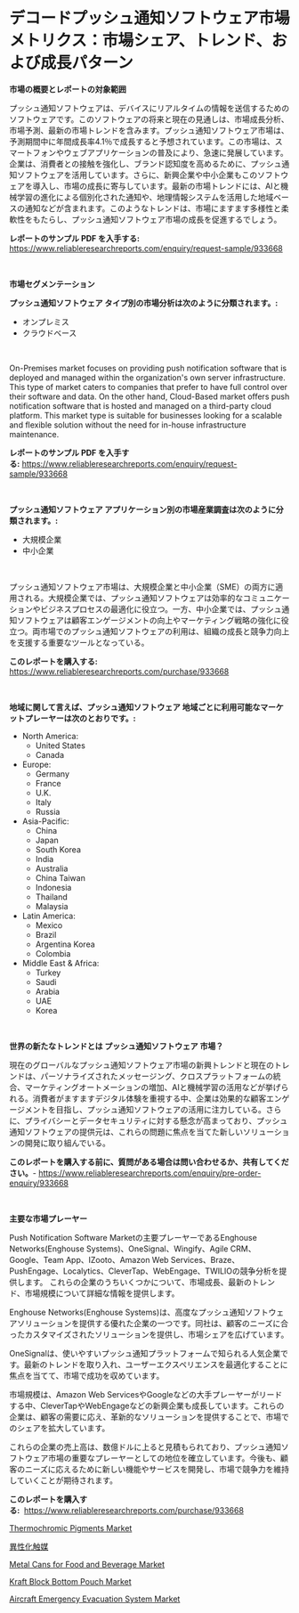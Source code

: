 <p><h1>デコードプッシュ通知ソフトウェア市場メトリクス：市場シェア、トレンド、および成長パターン</h1></p><p><strong>市場の概要とレポートの対象範囲</strong></p>
<p><p>プッシュ通知ソフトウェアは、デバイスにリアルタイムの情報を送信するためのソフトウェアです。このソフトウェアの将来と現在の見通しは、市場成長分析、市場予測、最新の市場トレンドを含みます。プッシュ通知ソフトウェア市場は、予測期間中に年間成長率4.1％で成長すると予想されています。この市場は、スマートフォンやウェブアプリケーションの普及により、急速に発展しています。企業は、消費者との接触を強化し、ブランド認知度を高めるために、プッシュ通知ソフトウェアを活用しています。さらに、新興企業や中小企業もこのソフトウェアを導入し、市場の成長に寄与しています。最新の市場トレンドには、AIと機械学習の進化による個別化された通知や、地理情報システムを活用した地域ベースの通知などが含まれます。このようなトレンドは、市場にますます多様性と柔軟性をもたらし、プッシュ通知ソフトウェア市場の成長を促進するでしょう。</p></p>
<p><strong>レポートのサンプル PDF を入手する:</strong> <a href="https://www.reliableresearchreports.com/enquiry/request-sample/933668">https://www.reliableresearchreports.com/enquiry/request-sample/933668</a></p>
<p>&nbsp;</p>
<p><strong>市場セグメンテーション</strong></p>
<p><strong>プッシュ通知ソフトウェア タイプ別の市場分析は次のように分類されます。:</strong></p>
<p><ul><li>オンプレミス</li><li>クラウドベース</li></ul></p>
<p>&nbsp;</p>
<p><p>On-Premises market focuses on providing push notification software that is deployed and managed within the organization's own server infrastructure. This type of market caters to companies that prefer to have full control over their software and data. On the other hand, Cloud-Based market offers push notification software that is hosted and managed on a third-party cloud platform. This market type is suitable for businesses looking for a scalable and flexible solution without the need for in-house infrastructure maintenance.</p></p>
<p><strong>レポートのサンプル PDF を入手する:</strong>&nbsp;<a href="https://www.reliableresearchreports.com/enquiry/request-sample/933668">https://www.reliableresearchreports.com/enquiry/request-sample/933668</a></p>
<p>&nbsp;</p>
<p><strong> プッシュ通知ソフトウェア アプリケーション別の市場産業調査は次のように分類されます。:</strong></p>
<p><ul><li>大規模企業</li><li>中小企業</li></ul></p>
<p>&nbsp;</p>
<p><p>プッシュ通知ソフトウェア市場は、大規模企業と中小企業（SME）の両方に適用される。大規模企業では、プッシュ通知ソフトウェアは効率的なコミュニケーションやビジネスプロセスの最適化に役立つ。一方、中小企業では、プッシュ通知ソフトウェアは顧客エンゲージメントの向上やマーケティング戦略の強化に役立つ。両市場でのプッシュ通知ソフトウェアの利用は、組織の成長と競争力向上を支援する重要なツールとなっている。</p></p>
<p><strong>このレポートを購入する:</strong>&nbsp; <a href="https://www.reliableresearchreports.com/purchase/933668">https://www.reliableresearchreports.com/purchase/933668</a></p>
<p>&nbsp;</p>
<p><strong>地域に関して言えば、プッシュ通知ソフトウェア 地域ごとに利用可能なマーケットプレーヤーは次のとおりです。:</strong></p>
<p><ul>
    <li>
        North America:
        <ul>
            <li>United States</li>
            <li>Canada</li>
        </ul>
    </li>
    <li>
        Europe:
        <ul>
            <li>Germany</li>
            <li>France</li>
            <li>U.K.</li>
            <li>Italy</li>
            <li>Russia</li>
        </ul>
    </li>
    <li>
        Asia-Pacific:
        <ul>
            <li>China</li>
            <li>Japan</li>
            <li>South Korea</li>
            <li>India</li>
            <li>Australia</li>
            <li>China Taiwan</li>
            <li>Indonesia</li>
            <li>Thailand</li>
            <li>Malaysia</li>
        </ul>
    </li>
    <li>
        Latin America:
        <ul>
            <li>Mexico</li>
            <li>Brazil</li>
            <li>Argentina Korea</li>
            <li>Colombia</li>
        </ul>
    </li>
    <li>
        Middle East & Africa:
        <ul>
            <li>Turkey</li>
            <li>Saudi</li>
            <li>Arabia</li>
            <li>UAE</li>
            <li>Korea</li>
        </ul>
    </li>
    </ul></p>
<p>&nbsp;</p>
<p><strong>世界の新たなトレンドとは プッシュ通知ソフトウェア 市場？</strong></p>
<p><p>現在のグローバルなプッシュ通知ソフトウェア市場の新興トレンドと現在のトレンドは、パーソナライズされたメッセージング、クロスプラットフォームの統合、マーケティングオートメーションの増加、AIと機械学習の活用などが挙げられる。消費者がますますデジタル体験を重視する中、企業は効果的な顧客エンゲージメントを目指し、プッシュ通知ソフトウェアの活用に注力している。さらに、プライバシーとデータセキュリティに対する懸念が高まっており、プッシュ通知ソフトウェアの提供元は、これらの問題に焦点を当てた新しいソリューションの開発に取り組んでいる。</p></p>
<p><strong>このレポートを購入する前に、質問がある場合は問い合わせるか、共有してください。</strong>- <a href="https://www.reliableresearchreports.com/enquiry/pre-order-enquiry/933668">https://www.reliableresearchreports.com/enquiry/pre-order-enquiry/933668</a></p>
<p>&nbsp;</p>
<p><strong>主要な市場プレーヤー</strong></p>
<p><p>Push Notification Software Marketの主要プレーヤーであるEnghouse Networks(Enghouse Systems)、OneSignal、Wingify、Agile CRM、Google、Team App、IZooto、Amazon Web Services、Braze、PushEngage、Localytics、CleverTap、WebEngage、TWILIOの競争分析を提供します。 これらの企業のうちいくつかについて、市場成長、最新のトレンド、市場規模について詳細な情報を提供します。</p><p>Enghouse Networks(Enghouse Systems)は、高度なプッシュ通知ソフトウェアソリューションを提供する優れた企業の一つです。同社は、顧客のニーズに合ったカスタマイズされたソリューションを提供し、市場シェアを広げています。</p><p>OneSignalは、使いやすいプッシュ通知プラットフォームで知られる人気企業です。最新のトレンドを取り入れ、ユーザーエクスペリエンスを最適化することに焦点を当てて、市場で成功を収めています。</p><p>市場規模は、Amazon Web ServicesやGoogleなどの大手プレーヤーがリードする中、CleverTapやWebEngageなどの新興企業も成長しています。これらの企業は、顧客の需要に応え、革新的なソリューションを提供することで、市場でのシェアを拡大しています。</p><p>これらの企業の売上高は、数億ドルに上ると見積もられており、プッシュ通知ソフトウェア市場の重要なプレーヤーとしての地位を確立しています。今後も、顧客のニーズに応えるために新しい機能やサービスを開発し、市場で競争力を維持していくことが期待されます。</p></p>
<p><strong>このレポートを購入する:</strong>&nbsp;&nbsp;<a href="https://www.reliableresearchreports.com/purchase/933668">https://www.reliableresearchreports.com/purchase/933668</a></p>
<p><p><a href="https://angry-finch-aaf.notion.site/Thermochromic-Pigments-Market-Furnish-Information-about-Market-Size-Market-Share-Market-Dynamics--1603b6040eb445c0861b81595f2f5a21">Thermochromic Pigments Market</a></p><p><a href="https://medium.com/@kayceeboehm2023/%E7%95%B0%E6%80%A7%E4%BD%93%E5%8C%96%E8%A7%A6%E5%AA%92%E5%B8%82%E5%A0%B4%E3%81%AF-%E5%B8%82%E5%A0%B4%E3%82%B7%E3%82%A7%E3%82%A2-%E5%B8%82%E5%A0%B4%E3%83%88%E3%83%AC%E3%83%B3%E3%83%89-%E5%B8%82%E5%A0%B4%E6%88%90%E9%95%B7%E3%81%AB%E9%96%A2%E3%81%99%E3%82%8B%E6%83%85%E5%A0%B1%E3%82%92%E6%8F%90%E4%BE%9B%E3%81%97%E3%81%BE%E3%81%99-d22956f53f50">異性化触媒</a></p><p><a href="https://circular-yam-9b9.notion.site/Metal-Cans-for-Food-and-Beverage-Market-Size-Growth-Outlook-from-2024-to-2031-projecting-at-Market-61870aeff7d145a48e2e5e4113b01ffa">Metal Cans for Food and Beverage Market</a></p><p><a href="https://github.com/lbird53714/Market-Research-Report-List-3/blob/main/kraft-block-bottom-pouch-market.md">Kraft Block Bottom Pouch Market</a></p><p><a href="https://issuu.com/reportprime-2/docs/aircraft-emergency-evacuation-system-market-size-2">Aircraft Emergency Evacuation System Market</a></p></p>